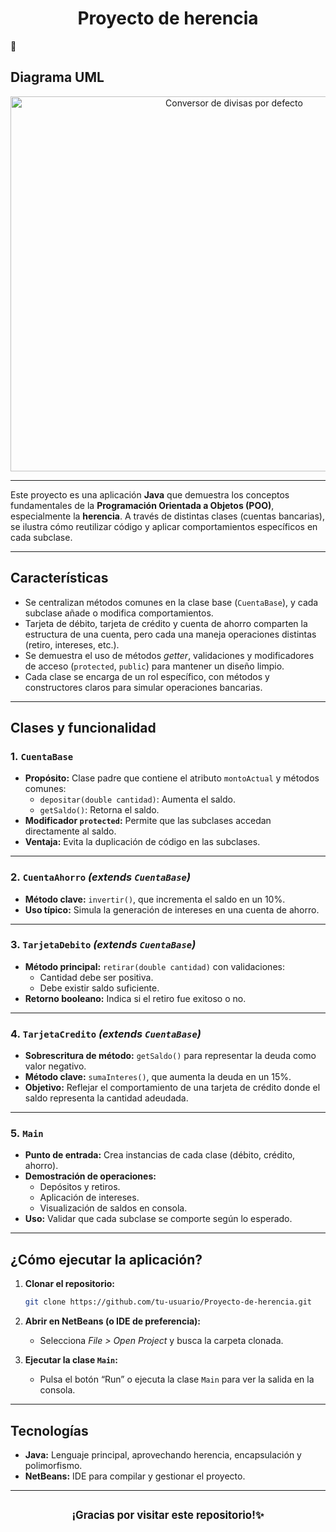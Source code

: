 <h1 align="center">Proyecto de herencia</h1>💱

## Diagrama UML

<div align="center">
  <img src="https://github.com/user-attachments/assets/3929e070-e1cf-41f3-bdab-200b6159bd6b" alt="Conversor de divisas por defecto" width="700" height="600" />
</div>

---

Este proyecto es una aplicación **Java** que demuestra los conceptos fundamentales de la **Programación Orientada a Objetos (POO)**, especialmente la **herencia**. A través de distintas clases (cuentas bancarias), se ilustra cómo reutilizar código y aplicar comportamientos específicos en cada subclase. 

---

## Características

- Se centralizan métodos comunes en la clase base (`CuentaBase`), y cada subclase añade o modifica comportamientos.
- Tarjeta de débito, tarjeta de crédito y cuenta de ahorro comparten la estructura de una cuenta, pero cada una maneja operaciones distintas (retiro, intereses, etc.).
- Se demuestra el uso de métodos *getter*, validaciones y modificadores de acceso (`protected`, `public`) para mantener un diseño limpio.
- Cada clase se encarga de un rol específico, con métodos y constructores claros para simular operaciones bancarias.

---

## Clases y funcionalidad

### 1. `CuentaBase`

- **Propósito:** Clase padre que contiene el atributo `montoActual` y métodos comunes:
    - `depositar(double cantidad)`: Aumenta el saldo.
    - `getSaldo()`: Retorna el saldo.
- **Modificador `protected`:** Permite que las subclases accedan directamente al saldo.
- **Ventaja:** Evita la duplicación de código en las subclases.

---

### 2. `CuentaAhorro` *(extends `CuentaBase`)*

- **Método clave:** `invertir()`, que incrementa el saldo en un 10%.
- **Uso típico:** Simula la generación de intereses en una cuenta de ahorro.

---

### 3. `TarjetaDebito` *(extends `CuentaBase`)*

- **Método principal:** `retirar(double cantidad)` con validaciones:
    - Cantidad debe ser positiva.
    - Debe existir saldo suficiente.
- **Retorno booleano:** Indica si el retiro fue exitoso o no.

---

### 4. `TarjetaCredito` *(extends `CuentaBase`)*

- **Sobrescritura de método:** `getSaldo()` para representar la deuda como valor negativo.
- **Método clave:** `sumaInteres()`, que aumenta la deuda en un 15%.
- **Objetivo:** Reflejar el comportamiento de una tarjeta de crédito donde el saldo representa la cantidad adeudada.

---

### 5. `Main`

- **Punto de entrada:** Crea instancias de cada clase (débito, crédito, ahorro).
- **Demostración de operaciones:**
    - Depósitos y retiros.
    - Aplicación de intereses.
    - Visualización de saldos en consola.
- **Uso:** Validar que cada subclase se comporte según lo esperado.

---

## ¿Cómo ejecutar la aplicación?

1. **Clonar el repositorio:**
    
    ```bash
    git clone https://github.com/tu-usuario/Proyecto-de-herencia.git
    ```
    
2. **Abrir en NetBeans (o IDE de preferencia):**
    - Selecciona *File > Open Project* y busca la carpeta clonada.
3. **Ejecutar la clase `Main`:**
    - Pulsa el botón “Run” o ejecuta la clase `Main` para ver la salida en la consola.

---

## Tecnologías

- **Java:** Lenguaje principal, aprovechando herencia, encapsulación y polimorfismo.
- **NetBeans:** IDE para compilar y gestionar el proyecto.

---

##

<p align="center">
  <big><strong>¡Gracias por visitar este repositorio!✨</strong></big>
</p> 
